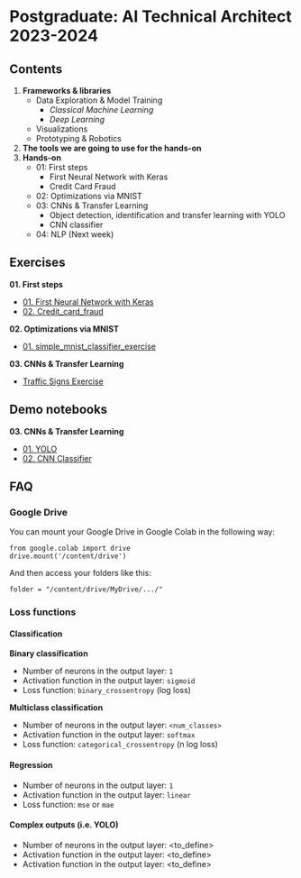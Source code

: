 # Postgraduate: AI Technical Architect 2023-2024

## Contents

1. **Frameworks & libraries**
   - Data Exploration & Model Training
     - *Classical Machine Learning*
     - *Deep Learning*
   - Visualizations
   - Prototyping & Robotics
2. **The tools we are going to use for the hands-on**
3. **Hands-on**
   - 01: First steps
     - First Neural Network with Keras
     - Credit Card Fraud
   - 02: Optimizations via MNIST
   - 03: CNNs & Transfer Learning
     - Object detection, identification and transfer learning with YOLO
     - CNN classifier
   - 04: NLP (Next week)


## Exercises
**01. First steps**
* [01. First Neural Network with Keras](01.%20First%20Steps/01.%20First%20Neural%20Network%20with%20Keras.ipynb)  
* [02. Credit_card_fraud](01.%20First%20Steps/02.%20Credit_card_fraud.ipynb)

**02. Optimizations via MNIST**
* [01. simple_mnist_classifier_exercise](02.%20Optimization/01.%20simple_mnist_classifier_exercise.ipynb)

**03. CNNs & Transfer Learning**
* [Traffic Signs Exercise](03.%20CNNs%20_%20Transfer%20Learning/Traffic%20Signs%20Exercise.md)

## Demo notebooks
**03. CNNs & Transfer Learning**
* [01. YOLO](03.%20CNNs%20_%20Transfer%20Learning/01.%20YOLO.ipynb)
* [02. CNN Classifier](03.%20CNNs%20_%20Transfer%20Learning/02.%20demo_cnn_classifier.ipynb)

## FAQ

### Google Drive
You can mount your Google Drive in Google Colab in the following way:

```
from google.colab import drive
drive.mount('/content/drive')
```

And then access your folders like this:

```
folder = "/content/drive/MyDrive/.../"
```

### Loss functions
#### Classification
**Binary classification**
* Number of neurons in the output layer: `1`
* Activation function in the output layer: `sigmoid`
* Loss function: `binary_crossentropy` (log loss)

**Multiclass classification**
* Number of neurons in the output layer: `<num_classes>`
* Activation function in the output layer: `softmax`
* Loss function: `categorical_crossentropy` (n log loss)

#### Regression
* Number of neurons in the output layer: `1`
* Activation function in the output layer: `linear`
* Loss function: `mse` or `mae`

#### Complex outputs (i.e. YOLO)
* Number of neurons in the output layer: <to_define>
* Activation function in the output layer: <to_define>
* Activation function in the output layer: <to_define>
